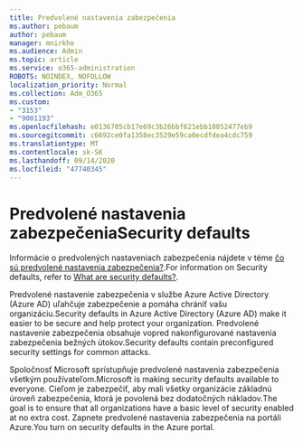 ```yaml
---
title: Predvolené nastavenia zabezpečenia
ms.author: pebaum
author: pebaum
manager: mnirkhe
ms.audience: Admin
ms.topic: article
ms.service: o365-administration
ROBOTS: NOINDEX, NOFOLLOW
localization_priority: Normal
ms.collection: Adm_O365
ms.custom:
- "3153"
- "9001193"
ms.openlocfilehash: e0136705cb17e69c3b26bbf621ebb10852477eb9
ms.sourcegitcommit: c6692ce0fa1358ec3529e59ca0ecdfdea4cdc759
ms.translationtype: MT
ms.contentlocale: sk-SK
ms.lasthandoff: 09/14/2020
ms.locfileid: "47740345"
---
```

# <a name="security-defaults"></a><span data-ttu-id="8a062-102">Predvolené nastavenia zabezpečenia</span><span class="sxs-lookup"><span data-stu-id="8a062-102">Security defaults</span></span>

<span data-ttu-id="8a062-103">Informácie o predvolených nastaveniach zabezpečenia nájdete v téme [čo sú predvolené nastavenia zabezpečenia?](https://docs.microsoft.com/azure/active-directory/conditional-access/concept-conditional-access-security-defaults).</span><span class="sxs-lookup"><span data-stu-id="8a062-103">For information on Security defaults, refer to [What are security defaults?](https://docs.microsoft.com/azure/active-directory/conditional-access/concept-conditional-access-security-defaults).</span></span>

<span data-ttu-id="8a062-104">Predvolené nastavenie zabezpečenia v službe Azure Active Directory (Azure AD) uľahčuje zabezpečenie a pomáha chrániť vašu organizáciu.</span><span class="sxs-lookup"><span data-stu-id="8a062-104">Security defaults in Azure Active Directory (Azure AD) make it easier to be secure and help protect your organization.</span></span> <span data-ttu-id="8a062-105">Predvolené nastavenie zabezpečenia obsahuje vopred nakonfigurované nastavenia zabezpečenia bežných útokov.</span><span class="sxs-lookup"><span data-stu-id="8a062-105">Security defaults contain preconfigured security settings for common attacks.</span></span>

<span data-ttu-id="8a062-106">Spoločnosť Microsoft sprístupňuje predvolené nastavenia zabezpečenia všetkým používateľom.</span><span class="sxs-lookup"><span data-stu-id="8a062-106">Microsoft is making security defaults available to everyone.</span></span> <span data-ttu-id="8a062-107">Cieľom je zabezpečiť, aby mali všetky organizácie základnú úroveň zabezpečenia, ktorá je povolená bez dodatočných nákladov.</span><span class="sxs-lookup"><span data-stu-id="8a062-107">The goal is to ensure that all organizations have a basic level of security enabled at no extra cost.</span></span> <span data-ttu-id="8a062-108">Zapnete predvolené nastavenia zabezpečenia na portáli Azure.</span><span class="sxs-lookup"><span data-stu-id="8a062-108">You turn on security defaults in the Azure portal.</span></span>
